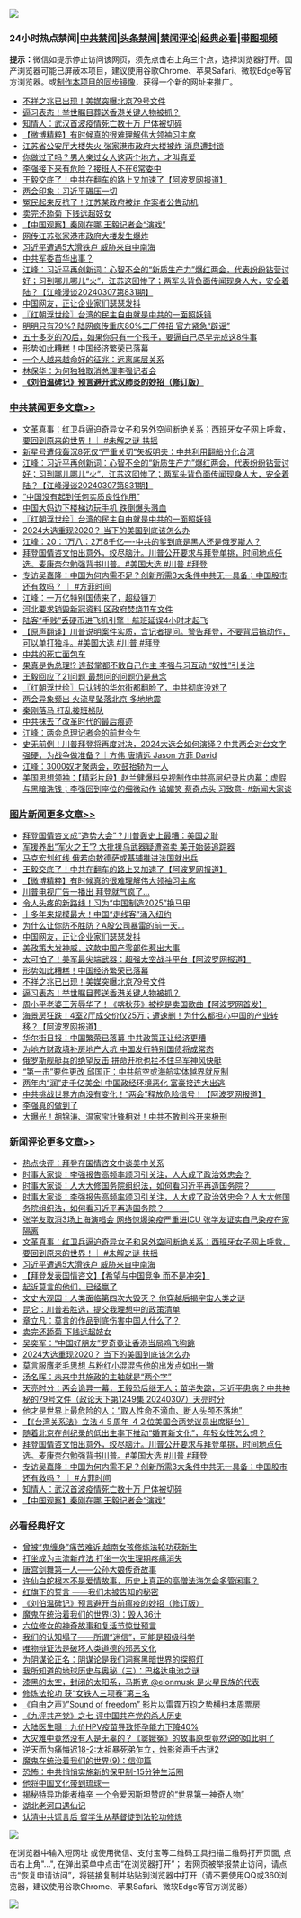 ![](https://raw.githubusercontent.com/jsvpn/jsproxy/dev/64photo/fqnews-qr.jpg)

<div id="tt">
<h3>24小时热点禁闻|<a href="#%E4%B8%AD%E5%85%B1%E7%A6%81%E9%97%BB%E6%9B%B4%E5%A4%9A%E6%96%87%E7%AB%A0">中共禁闻</a>|<a href="#%E5%9B%BE%E7%89%87%E6%96%B0%E9%97%BB%E6%9B%B4%E5%A4%9A%E6%96%87%E7%AB%A0">头条禁闻</a>|<a href="#%E6%96%B0%E9%97%BB%E8%AF%84%E8%AE%BA%E6%9B%B4%E5%A4%9A%E6%96%87%E7%AB%A0">禁闻评论|<a href="#%E5%BF%85%E7%9C%8B%E7%BB%8F%E5%85%B8%E5%A5%BD%E6%96%87">经典必看</a>|<a href="https://fanb1.xyz/3" target="_blank">带图视频</a></h3>
<div><b>提示：</b>微信如提示停止访问该网页，须先点击右上角三个点，选择浏览器打开。国产浏览器可能已屏蔽本项目，建议使用谷歌Chrome、苹果Safari、微软Edge等官方浏览器。或<a href="%E5%88%B6%E4%BD%9Cgit%E7%A6%81%E9%97%BB%E9%95%9C%E5%83%8F.md">制作本项目的同步镜像</a>，获得一个新的网址来推广。</div>
<ul>

<li><a href="/topimagenews/20240308/2010351.md">不祥之兆已出现！美媒突曝北京79号文件</a></li>
<li><a href="/topimagenews/20240308/2010329.md">逼习表态！举世瞩目葬送香港关键人物被抓？</a></li>
<li><a href="/comments/20240308/2010250.md">知情人：武汉首波疫情死亡数十万 尸体被切碎</a></li>
<li><a href="/topimagenews/20240308/2010435.md">【微博精粹】有时候真的很难理解伟大领袖习主席</a></li>
<li><a href="/cnnews/20240308/2010281.md">江苏省公安厅大楼失火 张家港市政府大楼被炸 消息遭封锁</a></li>
<li><a href="/lifebaike/20240308/2010493.md">你做过了吗？男人亲过女人这两个地方，才叫真爱</a></li>
<li><a href="/baitai/20240308/2010372.md">李强接下来有危险？接班人不在6常委中</a></li>
<li><a href="/topimagenews/20240308/2010532.md">王毅交底了！中共在翻车的路上又加速了【阿波罗网报道】</a></li>
<li><a href="/headline/20240308/2010328.md">两会印象：习近平碾压一切</a></li>
<li><a href="/ccpdope/20240308/2010265.md">冤民起来反抗了！江苏某政府被炸 作案者公告动机</a></li>
<li><a href="/comments/20240308/2010415.md">卖完还舔菊 下贱远超妓女</a></li>
<li><a href="/comments/20240308/2010249.md">【中国观察】秦刚在哪 王毅记者会“演戏”</a></li>
<li><a href="/ssgc/20240308/2010244.md">网传江苏张家港市政府大楼发生爆炸</a></li>
<li><a href="/comments/20240308/2010544.md">习近平遭遇5大滑铁卢 威胁来自中南海</a></li>
<li><a href="/ccpdope/20240308/2010474.md">中共军委苗华出事？</a></li>
<li><a href="/cbnews/20240308/2010479.md">江峰：习近平再创新词：心智不全的“新质生产力”爆红两会，代表纷纷钻营讨好；习到哪儿哪儿“火”，江苏这回惨了；两军头背负面传闻现身人大，安全着陆？【江峰漫谈20240307第831期】</a></li>
<li><a href="/topimagenews/20240308/2010384.md">中国网友，正让企业家们瑟瑟发抖</a></li>
<li><a href="/cbnews/20240308/2010444.md">〖红朝浮世绘〗台湾的民主自由就是中共的一面照妖镜</a></li>
<li><a href="/finance/20240308/2010500.md">明明只有79%? 陆网疯传重庆80%工厂停招 官方紧急“辟谣”</a></li>
<li><a href="/lifebaike/20240308/2010517.md">五十多岁的70后，如果你只有一个孩子，要逼自己尽早完成这8件事</a></li>
<li><a href="/topimagenews/20240308/2010352.md">形势如此糟糕！中国经济繁荣已落幕</a></li>
<li><a href="/funmedia/20240308/2010402.md">一个人越来越命好的征兆：远离底层关系</a></li>
<li><a href="/baitai/20240308/2010260.md">林保华：为何独独取消总理李强记者会</a></li>
<li><b><a href="/comments/20200207/1272816.md" target="_blank">《刘伯温碑记》预言避开武汉肺炎的妙招（修订版）</a></b></li>
</ul>
</div>

<div class="catlist">
<h3><a href="/cbnews/" target="_blank">中共禁闻</a><span><a href="/cbnews/" target="_blank" rel="nofollow">更多文章>></a></span></h3>
<ul>
<li><a href="/comments/20240308/2010587.md" target="_blank">文革真事：红卫兵逼迫奇异女子和另外空间断绝关系；西班牙女子网上呼救，要回到原来的世界！｜ #未解之谜 扶摇</a></li>
<li><a href="/cbnews/20240308/2010505.md" target="_blank">新星号遭俄轰沉8死仅“严重关切”矢板明夫：中共利用翻船分化台湾</a></li>
<li><a href="/cbnews/20240308/2010479.md" target="_blank">江峰：习近平再创新词：心智不全的“新质生产力”爆红两会，代表纷纷钻营讨好；习到哪儿哪儿“火”，江苏这回惨了；两军头背负面传闻现身人大，安全着陆？【江峰漫谈20240307第831期】</a></li>
<li><a href="/cbnews/20240308/2010464.md" target="_blank">“中国没有起到任何实质良性作用”</a></li>
<li><a href="/cbnews/20240308/2010463.md" target="_blank">中国大妈边下楼梯边玩手机 跌倒爆头溅血</a></li>
<li><a href="/cbnews/20240308/2010444.md" target="_blank">〖红朝浮世绘〗台湾的民主自由就是中共的一面照妖镜</a></li>
<li><a href="/comments/20240308/2010410.md" target="_blank">2024大选重现2020？ 当下的美国到底该怎么办</a></li>
<li><a href="/cbnews/20240308/2010350.md" target="_blank">江峰：20：1万八：2万8千亿&#8212;-中共的爹到底是黑人还是俄罗斯人？</a></li>
<li><a href="/comments/20240308/2010300.md" target="_blank">拜登国情咨文怕出意外，绞尽脑汁。川普公开要求与拜登单挑，时间地点任选。麦康奈尔勉强背书川普。#美国大选 #川普 #拜登</a></li>
<li><a href="/comments/20240308/2010297.md" target="_blank">专访吴嘉隆：中国为何内需不足？创新所需3大条件中共无一具备；中国股市还有救吗？ ｜ #方菲时间</a></li>
<li><a href="/cbnews/20240308/2010225.md" target="_blank">江峰：一万亿特别国债来了，超级镰刀</a></li>
<li><a href="/cbnews/20240307/2010203.md" target="_blank">河北要求销毁新冠资料 区政府焚烧11车文件</a></li>
<li><a href="/cbnews/20240307/2010192.md" target="_blank">陆客“手贱”丢硬币进飞机引擎！航班延误4小时才起飞</a></li>
<li><a href="/comments/20240307/2010148.md" target="_blank">【原声翻译】川普说明案件实质，含记者提问。警告拜登，不要背后搞动作，可以单打独斗。#美国大选 #川普 #拜登</a></li>
<li><a href="/cbnews/20240307/2010124.md" target="_blank">中共的死亡面包车</a></li>
<li><a href="/cbnews/20240307/2010109.md" target="_blank">果真是伪总理!? 连鼓掌都不敢自己作主 李强与习互动 “奴性”引关注</a></li>
<li><a href="/cbnews/20240307/2010046.md" target="_blank">王毅回应了21问题 最想问的问题仍是悬念</a></li>
<li><a href="/cbnews/20240307/2010017.md" target="_blank">〖红朝浮世绘〗只认钱的华尔街都翻脸了，中共彻底没戏了</a></li>
<li><a href="/cbnews/20240307/2009738.md" target="_blank">两会异象频出 火流星坠落北京 多地地震</a></li>
<li><a href="/cbnews/20240307/2009966.md" target="_blank">秦刚落马 打乱接班梯队</a></li>
<li><a href="/cbnews/20240307/2009938.md" target="_blank">中共抹去了改革时代的最后痕迹</a></li>
<li><a href="/cbnews/20240307/2009916.md" target="_blank">江峰：两会总理记者会的前世今生</a></li>
<li><a href="/comments/20240307/2009890.md" target="_blank">史无前例！川普拜登将再度对决，2024大选会如何演绎？中共两会对台文字强硬，为战争做准备？｜方伟 唐靖远 Jason 方菲 David</a></li>
<li><a href="/cbnews/20240307/2009860.md" target="_blank">江峰：3000奴才聚两会，吹鼓抬轿为一人</a></li>
<li><a href="/cbnews/20240307/2009839.md" target="_blank">美国思想领袖：【精彩片段】赵兰健爆料央视制作中共高层纪录片内幕：虚假与黑暗洗钱；李强回到座位的细微动作 谄媚笑 蔡奇点头 习致意- #新闻大家谈</a></li>

</ul>
</div>
<div class="catlist">
<h3><a href="/topimagenews/" target="_blank">图片新闻</a><span><a href="/topimagenews/" target="_blank" rel="nofollow">更多文章>></a></span></h3>
<ul>
<li><a href="/topimagenews/20240308/2010608.md" target="_blank">拜登国情咨文成“造势大会”？川普轰史上最糟：美国之耻</a></li>
<li><a href="/topimagenews/20240308/2010572.md" target="_blank">军援养出“军火之王”? 大批援乌武器疑遭盗卖 美开始装追踪器</a></li>
<li><a href="/topimagenews/20240308/2010571.md" target="_blank">马克宏划红线 俄若向敖德萨或基辅推进法国就出兵</a></li>
<li><a href="/topimagenews/20240308/2010532.md" target="_blank">王毅交底了！中共在翻车的路上又加速了【阿波罗网报道】</a></li>
<li><a href="/topimagenews/20240308/2010435.md" target="_blank">【微博精粹】有时候真的很难理解伟大领袖习主席</a></li>
<li><a href="/topimagenews/20240308/2010430.md" target="_blank">川普电视广告一播出 拜登就气疯了…</a></li>
<li><a href="/topimagenews/20240308/2010429.md" target="_blank">令人头疼的新路线！习为“中国制造2025”换马甲</a></li>
<li><a href="/topimagenews/20240308/2010428.md" target="_blank">十多年来规模最大！中国“走线客”涌入纽约</a></li>
<li><a href="/topimagenews/20240308/2010400.md" target="_blank">为什么让你防不胜防？A股公司暴雷的前一天…</a></li>
<li><a href="/topimagenews/20240308/2010384.md" target="_blank">中国网友，正让企业家们瑟瑟发抖</a></li>
<li><a href="/topimagenews/20240308/2010383.md" target="_blank">美政策大发神威，这款中国产零部件惹出大事</a></li>
<li><a href="/topimagenews/20240308/2010361.md" target="_blank">太可怕了！美军最尖端武器：超强太空战斗平台【阿波罗网报道】</a></li>
<li><a href="/topimagenews/20240308/2010352.md" target="_blank">形势如此糟糕！中国经济繁荣已落幕</a></li>
<li><a href="/topimagenews/20240308/2010351.md" target="_blank">不祥之兆已出现！美媒突曝北京79号文件</a></li>
<li><a href="/topimagenews/20240308/2010329.md" target="_blank">逼习表态！举世瞩目葬送香港关键人物被抓？</a></li>
<li><a href="/topimagenews/20240308/2010314.md" target="_blank">周小平老婆王芳辱华了！《喀秋莎》被挖是卖国歌曲【阿波罗网首发】</a></li>
<li><a href="/topimagenews/20240308/2010313.md" target="_blank">海景房狂跌！4室2厅成交价仅25万；遭速删！为什么都担心中国的产业转移？【阿波罗网报道】</a></li>
<li><a href="/topimagenews/20240307/2010191.md" target="_blank">华尔街日报：中国繁荣已落幕 中共政策正让经济更糟</a></li>
<li><a href="/topimagenews/20240307/2010167.md" target="_blank">为地方财政填补房地产大坑 中国发行特别国债将成常态</a></li>
<li><a href="/topimagenews/20240307/2010120.md" target="_blank">俄罗斯舰艇兵的绝望反击 拼命开枪也拦不住乌军神风快艇</a></li>
<li><a href="/topimagenews/20240307/2010119.md" target="_blank">“第一击”要件更改 邱国正：中共航空或海航实体越界就反制</a></li>
<li><a href="/topimagenews/20240307/2010118.md" target="_blank">两年内“润”走千亿美金! 中国政经环境恶化 富豪接连大出逃</a></li>
<li><a href="/topimagenews/20240307/2009965.md" target="_blank">中共挑战世界方向没有变化！“两会”释放危险信号！【阿波罗网报道】</a></li>
<li><a href="/topimagenews/20240307/2009937.md" target="_blank">李强真的做到了</a></li>
<li><a href="/topimagenews/20240307/2009936.md" target="_blank">大曝光！胡锦涛、温家宝针锋相对！中共不敢判谷开来极刑</a></li>

</ul>
</div>
<div class="catlist">
<h3><a href="/comments/" target="_blank">新闻评论</a><span><a href="/comments/" target="_blank" rel="nofollow">更多文章>></a></span></h3>
<ul>
<li><a href="/comments/20240308/2010649.md" target="_blank">热点快评：拜登在国情咨文中谈美中关系</a></li>
<li><a href="/comments/20240308/2010648.md" target="_blank">时事大家谈：李强报告高频率颂习引关注，人大成了政治效忠会？</a></li>
<li><a href="/comments/20240308/2010647.md" target="_blank">时事大家谈：人大大修国务院组织法，如何看习近平再造国务院？&#160;&#160; &#160;&#160;&#160;&#160;&#160;&#160;&#160;&#160;</a></li>
<li><a href="/comments/20240308/2010634.md" target="_blank">时事大家谈：李强报告高频率颂习引关注，人大成了政治效忠会？人大大修国务院组织法，如何看习近平再造国务院？&#160;&#160; &#160;&#160;&#160;&#160;&#160;&#160;&#160;&#160;</a></li>
<li><a href="/comments/20240308/2010607.md" target="_blank">张学友取消3场上海演唱会 网络惊爆染疫严重进ICU 张学友证实自己染疫在家隔离</a></li>
<li><a href="/comments/20240308/2010587.md" target="_blank">文革真事：红卫兵逼迫奇异女子和另外空间断绝关系；西班牙女子网上呼救，要回到原来的世界！｜ #未解之谜 扶摇</a></li>
<li><a href="/comments/20240308/2010544.md" target="_blank">习近平遭遇5大滑铁卢 威胁来自中南海</a></li>
<li><a href="/comments/20240308/2010499.md" target="_blank">【拜登发表国情咨文】【希望与中国竞争 而不是冲突】</a></li>
<li><a href="/comments/20240308/2010468.md" target="_blank">起诉莫言的他们，已经赢了</a></li>
<li><a href="/comments/20240308/2010467.md" target="_blank">文史大观园：人类面临第四次大毁灭？ 他穿越后揭宇宙人类之谜</a></li>
<li><a href="/comments/20240308/2010437.md" target="_blank">昆仑：川普若胜选，提交我理想中的政策清单</a></li>
<li><a href="/comments/20240308/2010436.md" target="_blank">章立凡：莫言的作品到底伤害中国人什么了？</a></li>
<li><a href="/comments/20240308/2010415.md" target="_blank">卖完还舔菊 下贱远超妓女</a></li>
<li><a href="/comments/20240308/2010414.md" target="_blank">吴奕军：“中国好朋友”罗奇竟让香港当局鸡飞狗跳</a></li>
<li><a href="/comments/20240308/2010410.md" target="_blank">2024大选重现2020？ 当下的美国到底该怎么办</a></li>
<li><a href="/comments/20240308/2010407.md" target="_blank">莫言服膺老毛思想 与粉红小混混告他的出发点如出一辙</a></li>
<li><a href="/comments/20240308/2010406.md" target="_blank">汤名晖：未来中共施政的主轴就是“两个字”</a></li>
<li><a href="/comments/20240308/2010399.md" target="_blank">天亮时分：两会诡异一幕，王毅恐后继无人；苗华失踪，习近平患病？中共神秘的79号文件（政论天下第1249集 20240307）天亮时分</a></li>
<li><a href="/comments/20240308/2010394.md" target="_blank">他才是世界上最危险的人：“取人性命不滴血、断人头颅不落地”</a></li>
<li><a href="/comments/20240308/2010311.md" target="_blank">【《台湾关系法》立法４５周年 ４２位美国会两党议员出席挺台】</a></li>
<li><a href="/comments/20240308/2010303.md" target="_blank">随着北京在创纪录的低出生率下推动“婚育新文化”，年轻女性怎么想？</a></li>
<li><a href="/comments/20240308/2010300.md" target="_blank">拜登国情咨文怕出意外，绞尽脑汁。川普公开要求与拜登单挑，时间地点任选。麦康奈尔勉强背书川普。#美国大选 #川普 #拜登</a></li>
<li><a href="/comments/20240308/2010297.md" target="_blank">专访吴嘉隆：中国为何内需不足？创新所需3大条件中共无一具备；中国股市还有救吗？ ｜ #方菲时间</a></li>
<li><a href="/comments/20240308/2010250.md" target="_blank">知情人：武汉首波疫情死亡数十万 尸体被切碎</a></li>
<li><a href="/comments/20240308/2010249.md" target="_blank">【中国观察】秦刚在哪 王毅记者会“演戏”</a></li>

</ul>
</div>

<div class="catlist">
<h3>必看经典好文</h3>
<ul>
<li><a href="/comments/20211125/1657403.md" target="_blank">曾被“鬼缠身”痛苦难诉 越南女孩修炼法轮功获新生</a></li>
<li><a href="/cbnews/20210810/1603566.md" target="_blank">打坐成为主流新疗法 打坐一次生理期疼痛消失</a></li>
<li><a href="/comments/20220902/1779609.md" target="_blank">唐宫剑舞第一人——公孙大娘传奇故事</a></li>
<li><a href="/cnnews/20180504/937198.md" target="_blank">许仙白蛇根本不是爱情故事，历史上真正的高僧法海怎会多管闲事？</a></li>
<li><a href="/comments/20221219/1825441.md" target="_blank">红旗下的誓言 ——我们未被告知的秘密</a></li>
<li><a href="/comments/20200207/1272816.md" target="_blank">《刘伯温碑记》预言避开当前瘟疫的妙招（修订版）</a></li>
<li><a href="/topimagenews/20180521/945342.md" target="_blank">魔鬼在统治着我们的世界(3)：毁人36计</a></li>
<li><a href="/tculture/20130420/118886.md" target="_blank">六位修女的神奇故事和复活节惊世预言</a></li>
<li><a href="/sohnews/20161029/607205.md" target="_blank">我们的认知塌了——所谓“迷信”，可能是超级科学</a></li>
<li><a href="/cbnews/20170130/651555.md" target="_blank">唯物辩证法是破坏人类道德的邪恶文化</a></li>
<li><a href="/comments/20201031/1423298.md" target="_blank">为阴谋论正名：阴谋论是我们洞察黑暗世界的探照灯</a></li>
<li><a href="/tculture/xiulian/20170726/797589.md" target="_blank">我所知道的地球历史与奥秘（三）：巴格达电池之谜</a></li>
<li><a href="/cbnews/20211017/1639766.md" target="_blank">漆黑的太空，封闭的太阳系，马斯克 @elonmusk 是火星民族的代表</a></li>
<li><a href="/comments/20210720/1514058.md" target="_blank">修炼法轮功 获“女铁人三项赛”第三名</a></li>
<li><a href="/comments/20230707/1905138.md" target="_blank">《自由之声》”Sound of freedom” 影片以雷霆万钧之势横扫本周票房</a></li>
<li><a href="/bookonline/20131116/201048.md" target="_blank">《九评共产党》之七 评中国共产党的杀人历史</a></li>
<li><a href="/comments/20231220/1976789.md" target="_blank">大陆医生曝：九价HPV疫苗导致怀孕能力下降40%</a></li>
<li><a href="/lifebaike/20210511/1544066.md" target="_blank">大灾难中竟然没有人是无辜的？《窦娥冤》的故事原型竟然说的如此明了</a></li>
<li><a href="/tculture/20190304/1091070.md" target="_blank">逆天而为痛悔迟18-2:太祖暴死弟乍立，烛影斧声千古谜2</a></li>
<li><a href="/topimagenews/20180529/949649.md" target="_blank">魔鬼在统治着我们的世界(9)：信仰篇</a></li>
<li><a href="/baitai/20200711/1359005.md" target="_blank">恐怖：中共悄悄实施新的保甲制-15分钟生活圈</a></li>
<li><a href="/bannedvideo/20220425/1724098.md" target="_blank">他将中国文化带到琉球一</a></li>
<li><a href="/cnnews/20210317/1506463.md" target="_blank">揭秘特异功能者梅辛 一个令爱因斯坦赞叹的“世界第一神奇人物”</a></li>
<li><a href="/comments/20240116/1984226.md" target="_blank">湖北老河口遇仙记</a></li>
<li><a href="/cbnews/20210723/1592176.md" target="_blank">认清中共谎言后 留学生从基督徒到法轮功修炼</a></li>

</ul>
</div>

![](https://raw.githubusercontent.com/jsvpn/jsproxy/dev/64photo/fqnews-qr.jpg)

在浏览器中输入短网址 或使用微信、支付宝等二维码工具扫描二维码打开页面, 点击右上角"...", 在弹出菜单中点击“在浏览器打开”； 若网页被举报禁止访问，请点击“恢复申请访问”，将链接复制并粘贴到浏览器中打开（请不要使用QQ或360浏览器，建议使用谷歌Chrome、苹果Safari、微软Edge等官方浏览器）

![](https://raw.githubusercontent.com/jsvpn/jsproxy/dev/64photo/wx.jpg)
